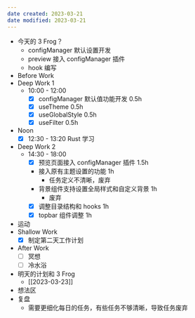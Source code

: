 ```yaml
---
date created: 2023-03-21 
date modified: 2023-03-21
---
```

- 今天的 3 Frog？
	- configManager 默认设置开发
	- preview 接入 configManager 插件
	- hook 编写
- Before Work
- Deep Work 1
	- 10:00 - 12:00
		- [x] configManager 默认值功能开发 0.5h
		- [x] useTheme 0.5h
		- [x] useGlobalStyle 0.5h
		- [x] useFilter 0.5h
- Noon
	- [x] 12:30 - 13:20 Rust 学习 
- Deep Work 2
	- 14:30 - 18:00
		- [x] 预览页面接入 configManager 插件 1.5h
		- 接入原有主题设置的功能 1h
			- 任务定义不清晰，废弃
		- 背景组件支持设置全局样式和自定义背景 1h
			- 废弃
		- [x] 调整目录结构和 hooks 1h
		- [x] topbar 组件调整 1h
- 运动
- Shallow Work
	- [x] 制定第二天工作计划
- After Work
	- [ ] 冥想
	- [ ] 冷水浴
- 明天的计划和 3 Frog
	- [[2023-03-23]]
- 想法区
- 复盘
	- 需要更细化每日的任务，有些任务不够清晰，导致任务废弃
